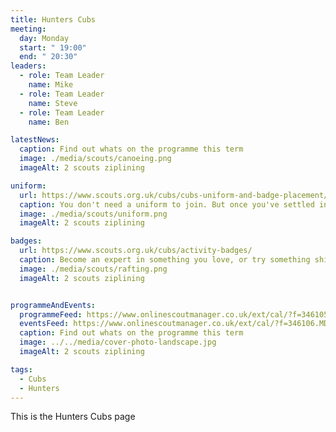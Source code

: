 ```yaml
---
title: Hunters Cubs
meeting:
  day: Monday
  start: " 19:00"
  end: " 20:30"
leaders:
  - role: Team Leader
    name: Mike
  - role: Team Leader
    name: Steve
  - role: Team Leader
    name: Ben

latestNews:
  caption: Find out whats on the programme this term
  image: ./media/scouts/canoeing.png
  imageAlt: 2 scouts ziplining

uniform:
  url: https://www.scouts.org.uk/cubs/cubs-uniform-and-badge-placement/
  caption: You don't need a uniform to join. But once you've settled in, you'll start speedily earning badges, and you'll need to know where to put them!
  image: ./media/scouts/uniform.png
  imageAlt: 2 scouts ziplining

badges:
  url: https://www.scouts.org.uk/cubs/activity-badges/
  caption: Become an expert in something you love, or try something shiny and new. From athletics and astronomy to photography and pioneering, there’s something for everyone.
  image: ./media/scouts/rafting.png
  imageAlt: 2 scouts ziplining


programmeAndEvents:
  programmeFeed: https://www.onlinescoutmanager.co.uk/ext/cal/?f=346105.N2YwM2U4ZGY2M2E4MzYwMTYyNjI5ODQ5MWQ4YWNiNWMzMTVkNzljNDZmNjMwYmI4OTI2NGRjNjdhZDczZjg1ZmFhN2JkZmIwMmY0YTcyZDhmMTQwNTEyZjJhN2NlMWRmODk0MDM5ZDk3ZDk1ZDdjMjQzNmI2NDgxMDE4MDFhMzk%3D.3RHC12rcuu
  eventsFeed: https://www.onlinescoutmanager.co.uk/ext/cal/?f=346106.MDBiNmJkYWViNmVkOGY5YzA0MWJkNmYzOTE0ZWQ0MWY2YjBiZTg4NWM0ZmI4OWRhNmY1ZjNmOTkwNzRlOTU4MTJkZTdhNTQ3MzNkZTAyNGU2MDgzODBiNjUyNmE5NTk0MmMyMjEwMTljOWJhYTQxNmFhMTQ2NzI3YzBhOWZiZmE%3D.f4I93p6INJ
  caption: Find out whats on the programme this term
  image: ../../media/cover-photo-landscape.jpg
  imageAlt: 2 scouts ziplining

tags:
  - Cubs
  - Hunters
---
```


This is the Hunters Cubs page